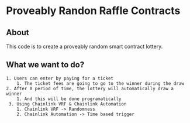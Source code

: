 # Proveably Randon Raffle Contracts

## About

This code is to create a proveably random smart contract lottery.

## What we want to do?

    1. Users can enter by paying for a ticket
        1. The ticket fees are going to go to the winner during the draw
    2. After X period of time, the lottery will automatically draw a winner
        1. And this will be done programatically
     3. Using Chainlink VRF & Chainlink Automation
        1. Chainlink VRF -> Randomness
        2. Chainlink Automation -> Time based trigger